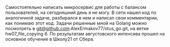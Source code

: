 
Самостоятельно написать микросервис для работы с балансом пользователей, на сегодняшний день я не могу.
В сети нашел код по аналогичной задаче, разбирался в нем и написал свои комментарии, как понимаю этот код.
Задачи решенные мной на Golang можно посмотреть в git@github.com:AlexErmakov77/otus_go.git, на ветке hw07_file_copying 6.
По результатам августовского интенсива прошел на основное обучение в Школу21 от Сбера.



